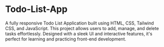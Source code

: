 # Todo-List-App
A fully responsive Todo List Application built using HTML, CSS, Tailwind CSS, and JavaScript. This project allows users to add, manage, and delete tasks effortlessly. Designed with a sleek UI and interactive features, it's perfect for learning and practicing front-end development.
